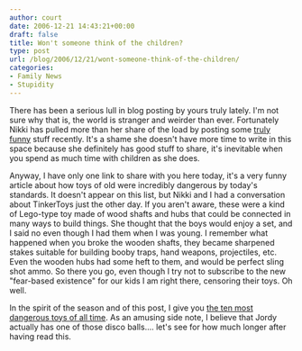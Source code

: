 ```yaml
---
author: court
date: 2006-12-21 14:43:21+00:00
draft: false
title: Won't someone think of the children?
type: post
url: /blog/2006/12/21/wont-someone-think-of-the-children/
categories:
- Family News
- Stupidity
---
```


There has been a serious lull in blog posting by yours truly lately.  I'm not sure why that is, the world is stranger and weirder than ever.  Fortunately Nikki has pulled more than her share of the load by posting some [truly funny](http://www.vallentyne.com/blog/2006/12/06/a-lesson-in-humility/) stuff recently.  It's a shame she doesn't have more time to write in this space because she definitely has good stuff to share, it's inevitable when you spend as much time with children as she does.

Anyway, I have only one link to share with you here today, it's a very funny article about how toys of old were incredibly dangerous by today's standards.  It doesn't appear on this list, but Nikki and I had a conversation about TinkerToys just the other day.  If you aren't aware, these were a kind of Lego-type toy made of wood shafts and hubs that could be connected in many ways to build things.  She thought that the boys would enjoy a set, and I said no even though I had them when I was young.  I remember what happened when you broke the wooden shafts, they became sharpened stakes suitable for building booby traps, hand weapons, projectiles, etc.  Even the wooden hubs had some heft to them, and would be perfect sling shot ammo.  So there you go, even though I try not to subscribe to the new "fear-based existence" for our kids I am right there, censoring their toys.  Oh well.

In the spirit of the season and of this post, I give you [the ten most dangerous toys of all time](http://www.radarmagazine.com/features/2006/12/toys.php).  As an amusing side note, I believe that Jordy actually has one of those disco balls....  let's see for how much longer after having read this.
